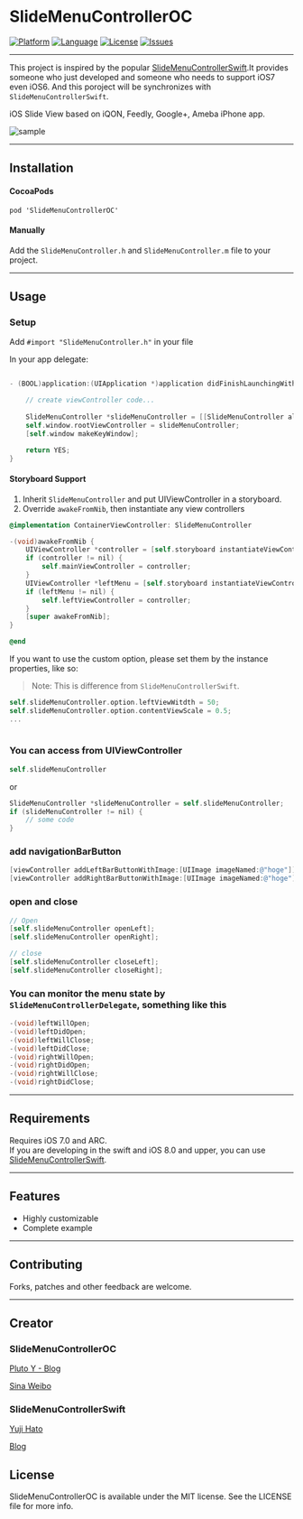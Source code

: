 SlideMenuControllerOC
========================

[![Platform](http://img.shields.io/badge/platform-ios-blue.svg?style=flat
)](https://developer.apple.com/iphone/index.action)
[![Language](http://img.shields.io/badge/language-ObjectiveC-brightgreen.svg?style=flat
)](https://developer.apple.com/swift)
[![License](http://img.shields.io/badge/license-MIT-lightgrey.svg?style=flat
)](http://mit-license.org)
[![Issues](https://img.shields.io/github/issues/Pluto-Y/SlideMenuControllerOC.svg?style=flat
)](https://github.com/dekatotoro/SlideMenuControllerSwift/issues?state=open)

___

This project is inspired by the popular [SlideMenuControllerSwift](https://github.com/dekatotoro/SlideMenuControllerSwift).It provides someone who just developed and someone who needs to support iOS7 even iOS6. And this poroject will be synchronizes with `SlideMenuControllerSwift`.

iOS Slide View based on iQON, Feedly, Google+, Ameba iPhone app.

![sample](Screenshots/SlideMenuControllerSwift3.gif)
___
## Installation

#### CocoaPods
```
pod 'SlideMenuControllerOC'
```

#### Manually
Add the `SlideMenuController.h` and `SlideMenuController.m` file to your project. 
___
## Usage

### Setup

Add `#import "SlideMenuController.h"` in your file

In your app delegate:

```objective-c

- (BOOL)application:(UIApplication *)application didFinishLaunchingWithOptions:(NSDictionary *)launchOptions {

    // create viewController code...
        
    SlideMenuController *slideMenuController = [[SlideMenuController alloc] initWithMainViewController:nvc leftMenuViewController:leftViewController rightMenuViewController:rightViewController];
    self.window.rootViewController = slideMenuController;
    [self.window makeKeyWindow];

    return YES;
}
```

#### Storyboard Support

1. Inherit `SlideMenuController` and put UIViewController in a storyboard.
2. Override `awakeFromNib`, then instantiate any view controllers

```objective-c
@implementation ContainerViewController: SlideMenuController

-(void)awakeFromNib {
    UIViewController *controller = [self.storyboard instantiateViewControllerWithIdentifier:@"Main"];
    if (controller != nil) {
        self.mainViewController = controller;
    }
    UIViewController *leftMenu = [self.storyboard instantiateViewControllerWithIdentifier:@"Left"];
    if (leftMenu != nil) {
        self.leftViewController = controller;
    }
    [super awakeFromNib];
}

@end
```

If you want to use the custom option, please set them by the instance properties, like so:
> Note: This is difference from `SlideMenuControllerSwift`.

```objective-c
self.slideMenuController.option.leftViewWitdth = 50;
self.slideMenuController.option.contentViewScale = 0.5;
...
    
```

### You can access from UIViewController

```objective-c
self.slideMenuController
```
or
```objective-c
SlideMenuController *slideMenuController = self.slideMenuController;
if (slideMenuController != nil) {
    // some code
}
```
### add navigationBarButton 
```objective-c
[viewController addLeftBarButtonWithImage:[UIImage imageNamed:@"hoge"]];
[viewController addRightBarButtonWithImage:[UIImage imageNamed:@"hoge"]];
```

### open and close
```objective-c
// Open
[self.slideMenuController openLeft];
[self.slideMenuController openRight];

// close
[self.slideMenuController closeLeft];
[self.slideMenuController closeRight];
```

### You can monitor the menu state by `SlideMenuControllerDelegate`, something like this

```objective-c
-(void)leftWillOpen;
-(void)leftDidOpen;
-(void)leftWillClose;
-(void)leftDidClose;
-(void)rightWillOpen;
-(void)rightDidOpen;
-(void)rightWillClose;
-(void)rightDidClose;
```
___
## Requirements
Requires iOS 7.0 and ARC.  
If you are developing in the swift and iOS 8.0 and upper, you can use [SlideMenuControllerSwift](https://github.com/dekatotoro/SlideMenuControllerSwift).
___
## Features
- Highly customizable
- Complete example

___
## Contributing

Forks, patches and other feedback are welcome.
___
## Creator
### SlideMenuControllerOC
[Pluto Y - Blog](http://www.pluto-y.com)

[Sina Weibo](http://weibo.com/plutoy0504)

### SlideMenuControllerSwift
[Yuji Hato](https://github.com/dekatotoro) 

[Blog](http://buzzmemo.blogspot.jp/)

## License

SlideMenuControllerOC is available under the MIT license. See the LICENSE file for more info.

